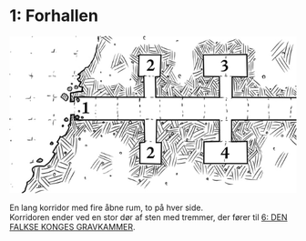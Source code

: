 # 1: Forhallen

![1-4](1_4.jpg)

En lang korridor med fire åbne rum, to på hver side.  
Korridoren ender ved en stor dør af sten med tremmer,
der fører til [6: DEN FALKSE KONGES GRAVKAMMER](6_den_falske_konges_gravkammer.md).